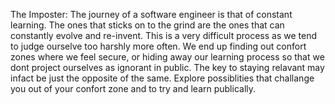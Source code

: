 The Imposter:
The journey of a software engineer is that of constant learning. The ones that sticks on to the grind are the ones that can constantly evolve and re-invent. This is a very difficult process as we tend to judge ourselve too harshly more often. We end up finding out confort zones where we feel secure, or hiding away our learning process so that we dont project ourselves as ignorant in public. The key to staying relavant may infact be just the opposite of the same. Explore possiblities that challange you out of your confort zone and to try and learn publically.